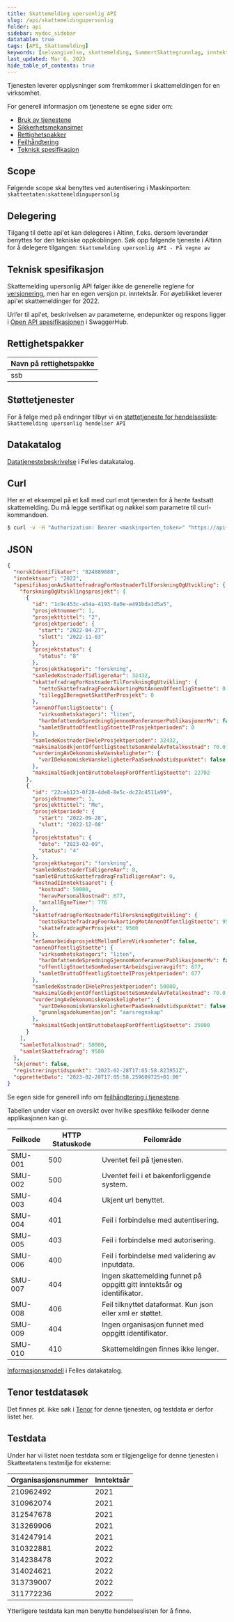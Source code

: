 ```yaml
---
title: Skattemelding upersonlig API
slug: /api/skattemeldingupersonlig
folder: api
sidebar: mydoc_sidebar
datatable: true
tags: [API, Skattemelding]
keywords: [selvangivelse, skattemelding, SummertSkattegrunnlag, inntekt, formue]
last_updated: Mar 6, 2023
hide_table_of_contents: true
---
```

<summary>Tjenesten leverer opplysninger som fremkommer i skattemeldingen for en virksomhet.</summary>

<Tabs underline={true}>
<TabItem headerText="Om tjenesten" itemKey="itemKey-1" default>

For generell informasjon om tjenestene se egne sider om:
* [Bruk av tjenestene](../om/bruk.md)
* [Sikkerhetsmekansimer](../om/sikkerhet.md)
* [Rettighetspakker](../om/rettighetspakker.md)
* [Feilhåndtering](../om/feil.md)
* [Teknisk spesifikasjon](../om/tekniskspesifikasjon.md)

## Scope
Følgende scope skal benyttes ved autentisering i Maskinporten: `skatteetaten:skattemeldingupersonlig`

## Delegering
Tilgang til dette api'et kan delegeres i Altinn, f.eks. dersom leverandør benyttes for den tekniske oppkoblingen. Søk opp følgende tjeneste i Altinn for å delegere tilgangen: `Skattemelding upersonlig API - På vegne av`

## Teknisk spesifikasjon
Skattemelding upersonlig API følger ikke de generelle reglene for [versjonering](../om/versjoner.md), men har en egen versjon pr. inntektsår. For øyeblikket leverer api'et skattemeldinger for 2022.
  
Url’er til api'et, beskrivelsen av parameterne, endepunkter og respons ligger i [Open API spesifikasjonen](https://app.swaggerhub.com/apis/Skatteetaten_Deling/skattemelding-upersonlig-api) i SwaggerHub.

## Rettighetspakker
  
| Navn på rettighetspakke |	
|---|
| ssb |
  
## Støttetjenester
For å følge med på endringer tilbyr vi en [støttetjeneste for hendelsesliste](./hendelser.md): `Skattemelding upersonlig hendelser API`

## Datakatalog
[Datatjenestebeskrivelse](https://data.norge.no/dataservices/04d29ccb-2bd2-3512-9f0d-138ff342f360) i Felles datakatalog.

</TabItem>
<TabItem headerText="Eksempler" itemKey="itemKey-2"> 

## Curl

Her er et eksempel på et kall med curl mot tjenesten for å hente fastsatt skattemelding. Du må legge sertifikat og nøkkel som parametre til curl-kommandoen.

```bash
$ curl -v -H "Authorization: Bearer <maskinporten_token>" "https://api-test.sits.no/api/formueinntekt/skattemeldingupersonlig/v2/fastsatt/ssb/2022/210962492"
```

## JSON

```json
{
  "norskIdentifikator": "824889880",
  "inntektsaar": "2022",
  "spesifikasjonAvSkattefradragForKostnaderTilForskningOgUtvikling": {
    "forskningOgUtviklingsprosjekt": [
      {
        "id": "1c9c453c-a54a-4193-8a0e-e491bda1d5a5",
        "prosjektnummer": 1,
        "prosjekttittel": "2",
        "prosjektperiode": {
          "start": "2022-04-27",
          "slutt": "2022-11-03"
        },
        "prosjektstatus": {
          "status": "8"
        },
        "prosjektkategori": "forskning",
        "samledeKostnaderTidligereAar": 32432,
        "skattefradragForKostnaderTilForskningOgUtvikling": {
          "nettoSkattefradragFoerAvkortingMotAnnenOffentligStoette": 0,
          "tilleggIBeregnetSkattPerProsjekt": 0
        },
        "annenOffentligStoette": {
          "virksomhetskategori": "liten",
          "harOmfattendeSpredningGjennomKonferanserPublikasjonerMv": false,
          "samletBruttoOffentligStoetteIProsjektperioden": 0
        },
        "samledeKostnaderIHeleProsjektperioden": 32432,
        "maksimalGodkjentOffentligStoetteSomAndelAvTotalkostnad": 70.0,
        "vurderingAvOekonomiskeVanskeligheter": {
          "varIOekonomiskeVanskeligheterPaaSoeknadstidspunktet": false
        },
        "maksimaltGodkjentBruttobeloepForOffentligStoette": 22702
      },
      {
        "id": "22ceb123-0f28-4de8-8e5c-dc22c4511a99",
        "prosjektnummer": 1,
        "prosjekttittel": "Me",
        "prosjektperiode": {
          "start": "2022-09-28",
          "slutt": "2022-12-08"
        },
        "prosjektstatus": {
          "dato": "2023-02-09",
          "status": "4"
        },
        "prosjektkategori": "forskning",
        "samledeKostnaderTidligereAar": 0,
        "samletBruttoSkattefradragFraTidligereAar": 0,
        "kostnadIInntektsaaret": {
          "kostnad": 50000,
          "heravPersonalkostnad": 677,
          "antallEgneTimer": 776
        },
        "skattefradragForKostnaderTilForskningOgUtvikling": {
          "nettoSkattefradragFoerAvkortingMotAnnenOffentligStoette": 9500,
          "skattefradragPerProsjekt": 9500
        },
        "erSamarbeidsprosjektMellomFlereVirksomheter": false,
        "annenOffentligStoette": {
          "virksomhetskategori": "liten",
          "harOmfattendeSpredningGjennomKonferanserPublikasjonerMv": false,
          "offentligStoetteSomRedusertArbeidsgiveravgift": 677,
          "samletBruttoOffentligStoetteIProsjektperioden": 677
        },
        "samledeKostnaderIHeleProsjektperioden": 50000,
        "maksimalGodkjentOffentligStoetteSomAndelAvTotalkostnad": 70.0,
        "vurderingAvOekonomiskeVanskeligheter": {
          "varIOekonomiskeVanskeligheterPaaSoeknadstidspunktet": false,
          "grunnlagsdokumentasjon": "aarsregnskap"
        },
        "maksimaltGodkjentBruttobeloepForOffentligStoette": 35000
      }
    ],
    "samletTotalkostnad": 50000,
    "samletSkattefradrag": 9500
  },
  "skjermet": false,
  "registreringstidspunkt": "2023-02-28T17:05:58.823951Z",
  "opprettetDato": "2023-02-28T17:05:58.259609725+01:00"
}
```

</TabItem>
<TabItem headerText="Feilkoder" itemKey="itemKey-3">

Se egen side for generell info om [feilhåndtering i tjenestene](../om/feil.md).

Tabellen under viser en oversikt over hvilke spesifikke feilkoder denne applikasjonen kan gi.
  
| Feilkode | HTTP Statuskode | Feilområde                                                              |
|----------|-----------------|-------------------------------------------------------------------------|
| SMU-001  | 500             | Uventet feil på tjenesten.                                              |
| SMU-002   | 500             | Uventet feil i et bakenforliggende system.                              |
| SMU-003   | 404             | Ukjent url benyttet.                                                    |
| SMU-004   | 401             | Feil i forbindelse med autentisering.                                   |
| SMU-005   | 403             | Feil i forbindelse med autorisering.                                    |
| SMU-006   | 400             | Feil i forbindelse med validering av inputdata.                         |
| SMU-007   | 404             | Ingen skattemelding funnet på oppgitt gitt inntektsår og identifikator. |
| SMU-008   | 406             | Feil tilknyttet dataformat. Kun json eller xml er støttet.              |
| SMU-009   | 404             | Ingen organisasjon funnet med oppgitt identifikator.                    |
| SMU-010   | 410             | Skattemeldingen finnes ikke lenger.                                     |
  
</TabItem>
<TabItem headerText="Informasjonsmodell" itemKey="itemKey-4">

[Informasjonsmodell](https://data.norge.no/informationmodels/e48e70c9-70b2-3349-9c32-983febe9a2e6) i Felles datakatalog. 

</TabItem>
<TabItem headerText="Test" itemKey="itemKey-5">  

## Tenor testdatasøk
Det finnes pt. ikke søk i [Tenor](../test/tenor.md) for denne tjenesten, og testdata er derfor listet her.

## Testdata

Under har vi listet noen testdata som er tilgjengelige for denne tjenesten i Skatteetatens testmiljø for eksterne: 

| Organisasjonsnummer | Inntektsår |
|---|---|
| 210962492  | 2021 |
| 310962074  | 2021 |
| 312547678  | 2021 |
| 313269906  | 2021 |
| 314247914  | 2021 |
| 310322881  | 2022 |
| 314238478  | 2022 |
| 314024621  | 2022 |
| 313739007  | 2022 |
| 311772236  | 2022 |
  
Ytterligere testdata kan man benytte hendelseslisten for å finne.
  
</TabItem>
</Tabs>

